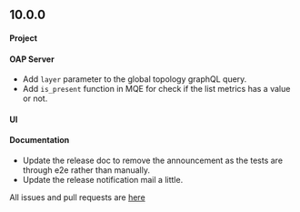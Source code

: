 ## 10.0.0

#### Project


#### OAP Server
* Add `layer` parameter to the global topology graphQL query.
* Add `is_present` function in MQE for check if the list metrics has a value or not.

#### UI


#### Documentation
* Update the release doc to remove the announcement as the tests are through e2e rather than manually.
* Update the release notification mail a little.

All issues and pull requests are [here](https://github.com/apache/skywalking/milestone/202?closed=1)

